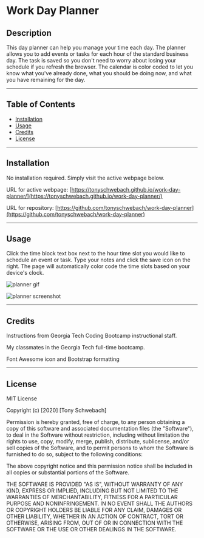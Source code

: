 # Work Day Planner


## Description

This day planner can help you manage your time each day. The planner allows you to add events or tasks for each hour of the standard business day. The task is saved so you don't need to worry about losing your schedule if you refresh the browser. The calendar is color coded to let you know what you've already done, what you should be doing now, and what you have remaining for the day.

---

## Table of Contents

- [Installation](#installation)
- [Usage](#usage)
- [Credits](#credits)
- [License](#license)

---

## Installation

No installation required. Simply visit the active webpage below.

URL for active webpage: [https://tonyschwebach.github.io/work-day-planner/](https://tonyschwebach.github.io/work-day-planner/)

URL for repository: [https://github.com/tonyschwebach/work-day-planner](https://github.com/tonyschwebach/work-day-planner)

---

## Usage

Click the time block text box next to the hour time slot you would like to schedule an event or task. Type your notes and click the save icon on the right.
The page will automatically color code the time slots based on your device's clock.

![planner gif](/assets/demo.gif)


![planner screenshot](<img src="./assets/screencapture.png" width="640"/>) 

---

## Credits

Instructions from Georgia Tech Coding Bootcamp instructional staff.

My classmates in the Georgia Tech full-time bootcamp.

Font Awesome icon and Bootstrap formatting



---

## License

MIT License

Copyright (c) [2020] [Tony Schwebach]

Permission is hereby granted, free of charge, to any person obtaining a copy
of this software and associated documentation files (the "Software"), to deal
in the Software without restriction, including without limitation the rights
to use, copy, modify, merge, publish, distribute, sublicense, and/or sell
copies of the Software, and to permit persons to whom the Software is
furnished to do so, subject to the following conditions:

The above copyright notice and this permission notice shall be included in all
copies or substantial portions of the Software.

THE SOFTWARE IS PROVIDED "AS IS", WITHOUT WARRANTY OF ANY KIND, EXPRESS OR
IMPLIED, INCLUDING BUT NOT LIMITED TO THE WARRANTIES OF MERCHANTABILITY,
FITNESS FOR A PARTICULAR PURPOSE AND NONINFRINGEMENT. IN NO EVENT SHALL THE
AUTHORS OR COPYRIGHT HOLDERS BE LIABLE FOR ANY CLAIM, DAMAGES OR OTHER
LIABILITY, WHETHER IN AN ACTION OF CONTRACT, TORT OR OTHERWISE, ARISING FROM,
OUT OF OR IN CONNECTION WITH THE SOFTWARE OR THE USE OR OTHER DEALINGS IN THE
SOFTWARE.
